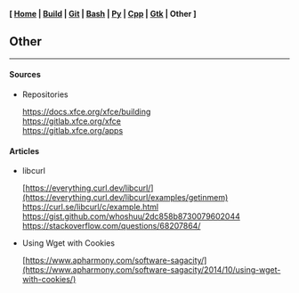 <link href="style.css" rel="stylesheet"></link>

**[ [Home](00-Home.html) | [Build](05-Build.html) | [Git](10-Git.html) | [Bash](15-Bash.html) | [Py](20-Python.html) | [Cpp](25-Cpp.html) | [Gtk](30-Gtk.html) | Other ]**

## Other

---

#### Sources

* Repositories
    
    https://docs.xfce.org/xfce/building  
    https://gitlab.xfce.org/xfce  
    https://gitlab.xfce.org/apps  


#### Articles

* libcurl
    
    [https://everything.curl.dev/libcurl/](https://everything.curl.dev/libcurl/examples/getinmem)  
    https://curl.se/libcurl/c/example.html  
    https://gist.github.com/whoshuu/2dc858b8730079602044  
    https://stackoverflow.com/questions/68207864/  

* Using Wget with Cookies
    
    [https://www.apharmony.com/software-sagacity/](https://www.apharmony.com/software-sagacity/2014/10/using-wget-with-cookies/)  


